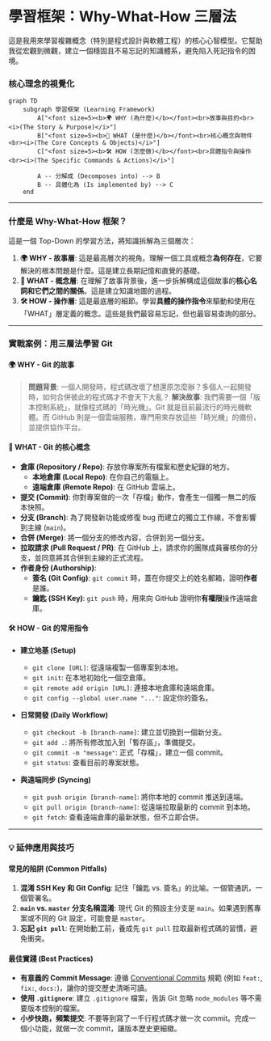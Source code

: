 # 學習框架：Why-What-How 三層法

這是我用來學習複雜概念（特別是程式設計與軟體工程）的核心心智模型。它幫助我從宏觀到微觀，建立一個穩固且不易忘記的知識體系，避免陷入死記指令的困境。

### 核心理念的視覺化

```mermaid
graph TD
    subgraph 學習框架 (Learning Framework)
        A["<font size=5><b>🌍 WHY (為什麼)</b></font><br>故事與目的<br><i>(The Story & Purpose)</i>"]
        B["<font size=5><b>🧩 WHAT (是什麼)</b></font><br>核心概念與物件<br><i>(The Core Concepts & Objects)</i>"]
        C["<font size=5><b>🛠️ HOW (怎麼做)</b></font><br>具體指令與操作<br><i>(The Specific Commands & Actions)</i>"]

        A -- 分解成 (Decomposes into) --> B
        B -- 具體化為 (Is implemented by) --> C
    end
```

---

### 什麼是 Why-What-How 框架？

這是一個 Top-Down 的學習方法，將知識拆解為三個層次：

1.  **🌍 WHY - 故事層**: 這是最高層次的視角。理解一個工具或概念**為何存在**，它要解決的根本問題是什麼。這是建立長期記憶和直覺的基礎。
2.  **🧩 WHAT - 概念層**: 在理解了故事背景後，進一步拆解構成這個故事的**核心名詞和它們之間的關係**。這是建立知識地圖的過程。
3.  **🛠️ HOW - 操作層**: 這是最底層的細節。學習**具體的操作指令**來驅動和使用在「WHAT」層定義的概念。這些是我們最容易忘記，但也最容易查詢的部分。

---

### 實戰案例：用三層法學習 Git

#### 🌍 WHY - Git 的故事

> **問題背景**: 一個人開發時，程式碼改壞了想還原怎麼辦？多個人一起開發時，如何合併彼此的程式碼才不會天下大亂？
> **解決故事**: 我們需要一個「版本控制系統」，就像程式碼的「時光機」。Git 就是目前最流行的時光機軟體。而 GitHub 則是一個雲端服務，專門用來存放這些「時光機」的備份，並提供協作平台。

#### 🧩 WHAT - Git 的核心概念

- **倉庫 (Repository / Repo)**: 存放你專案所有檔案和歷史紀錄的地方。
  - **本地倉庫 (Local Repo)**: 在你自己的電腦上。
  - **遠端倉庫 (Remote Repo)**: 在 GitHub 雲端上。
- **提交 (Commit)**: 你對專案做的一次「存檔」動作，會產生一個獨一無二的版本快照。
- **分支 (Branch)**: 為了開發新功能或修復 bug 而建立的獨立工作線，不會影響到主線 (`main`)。
- **合併 (Merge)**: 將一個分支的修改內容，合併到另一個分支。
- **拉取請求 (Pull Request / PR)**: 在 GitHub 上，請求你的團隊成員審核你的分支，並同意將其合併到主線的正式流程。
- **作者身份 (Authorship)**:
  - **簽名 (Git Config)**: `git commit` 時，蓋在你提交上的姓名郵箱，證明**作者**是誰。
  - **鑰匙 (SSH Key)**: `git push` 時，用來向 GitHub 證明你**有權限**操作遠端倉庫。

#### 🛠️ HOW - Git 的常用指令

- **建立地基 (Setup)**

  - `git clone [URL]`: 從遠端複製一個專案到本地。
  - `git init`: 在本地初始化一個空倉庫。
  - `git remote add origin [URL]`: 連接本地倉庫和遠端倉庫。
  - `git config --global user.name "..."`: 設定你的簽名。

- **日常開發 (Daily Workflow)**

  - `git checkout -b [branch-name]`: 建立並切換到一個新分支。
  - `git add .`: 將所有修改加入到「暫存區」，準備提交。
  - `git commit -m "message"`: 正式「存檔」，建立一個 commit。
  - `git status`: 查看目前的專案狀態。

- **與遠端同步 (Syncing)**
  - `git push origin [branch-name]`: 將你本地的 commit 推送到遠端。
  - `git pull origin [branch-name]`: 從遠端拉取最新的 commit 到本地。
  - `git fetch`: 查看遠端倉庫的最新狀態，但不立即合併。

---

### 💡 延伸應用與技巧

#### 常見的陷阱 (Common Pitfalls)

1.  **混淆 SSH Key 和 Git Config**: 記住「鑰匙 vs. 簽名」的比喻。一個管通訊，一個管署名。
2.  **`main` vs. `master` 分支名稱混淆**: 現代 Git 的預設主分支是 `main`。如果遇到舊專案或不同的 Git 設定，可能會是 `master`。
3.  **忘記 `git pull`**: 在開始動工前，養成先 `git pull` 拉取最新程式碼的習慣，避免衝突。

#### 最佳實踐 (Best Practices)

- **有意義的 Commit Message**: 遵循 [Conventional Commits](https://www.conventionalcommits.org/) 規範 (例如 `feat:`, `fix:`, `docs:`)，讓你的提交歷史清晰可讀。
- **使用 `.gitignore`**: 建立 `.gitignore` 檔案，告訴 Git 忽略 `node_modules` 等不需要版本控制的檔案。
- **小步快跑，頻繁提交**: 不要等到寫了一千行程式碼才做一次 commit。完成一個小功能，就做一次 commit，讓版本歷史更細緻。
